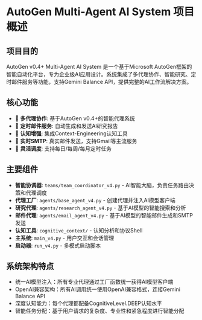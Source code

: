 # AutoGen Multi-Agent AI System 项目概述

## 项目目的
AutoGen v0.4+ Multi-Agent AI System 是一个基于Microsoft AutoGen框架的智能自动化平台，专为企业级AI应用设计。系统集成了多代理协作、智能研究、定时邮件服务等功能，支持Gemini Balance API，提供完整的AI工作流解决方案。

## 核心功能
- 🤖 **多代理协作**: 基于AutoGen v0.4+的智能代理系统
- 📧 **定时邮件服务**: 自动生成和发送AI研究报告
- 🧠 **认知增强**: 集成Context-Engineering认知工具
- 🔄 **实时SMTP**: 真实邮件发送，支持Gmail等主流服务
- 🎯 **灵活调度**: 支持每日/每周/每月定时任务

## 主要组件
- **智能协调器**: `teams/team_coordinator_v4.py` - AI智能大脑，负责任务路由决策和代理调度
- **代理工厂**: `agents/base_agent_v4.py` - 创建代理并注入AI模型客户端
- **研究代理**: `agents/research_agent_v4.py` - 基于AI模型的智能搜索和分析
- **邮件代理**: `agents/email_agent_v4.py` - 基于AI模型的智能邮件生成和SMTP发送
- **认知工具**: `cognitive_context/` - 认知分析和协议Shell
- **主系统**: `main_v4.py` - 用户交互和会话管理
- **启动器**: `run_v4.py` - 多模式启动脚本

## 系统架构特点
- 统一AI模型注入：所有专业代理通过工厂函数统一获得AI模型客户端
- OpenAI兼容架构：所有AI调用统一使用OpenAI兼容格式，连接Gemini Balance API
- 深度认知能力：每个代理都配备CognitiveLevel.DEEP认知水平
- 智能任务分配：基于用户请求的复杂度、专业性和紧急程度进行智能分配